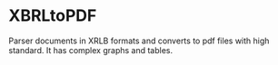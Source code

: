 # XBRLtoPDF
Parser documents in XRLB formats and converts to pdf files with high standard. It has complex graphs and tables.
